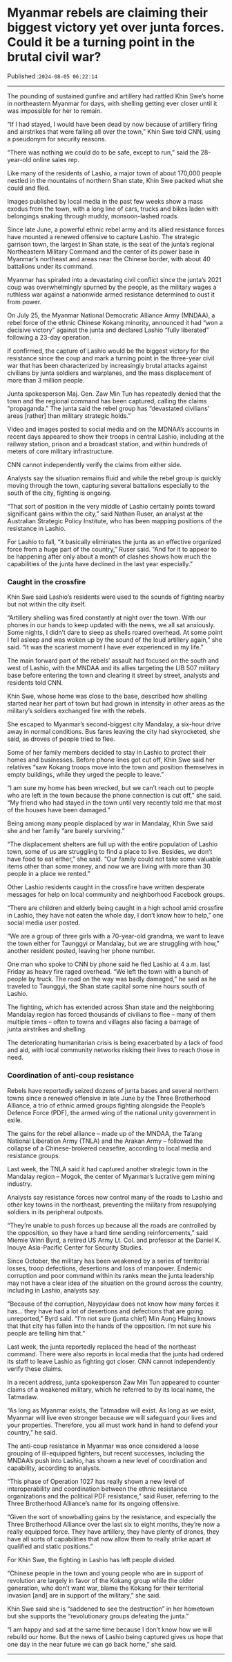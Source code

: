 # Myanmar rebels are claiming their biggest victory yet over junta forces. Could it be a turning point in the brutal civil war?

Published :`2024-08-05 06:22:14`

---

The pounding of sustained gunfire and artillery had rattled Khin Swe’s home in northeastern Myanmar for days, with shelling getting ever closer until it was impossible for her to remain.

“If I had stayed, I would have been dead by now because of artillery firing and airstrikes that were falling all over the town,” Khin Swe told CNN, using a pseudonym for security reasons.

“There was nothing we could do to be safe, except to run,” said the 28-year-old online sales rep.

Like many of the residents of Lashio, a major town of about 170,000 people nestled in the mountains of northern Shan state, Khin Swe packed what she could and fled.

Images published by local media in the past few weeks show a mass exodus from the town, with a long line of cars, trucks and bikes laden with belongings snaking through muddy, monsoon-lashed roads.

Since late June, a powerful ethnic rebel army and its allied resistance forces have mounted a renewed offensive to capture Lashio. The strategic garrison town, the largest in Shan state, is the seat of the junta’s regional Northeastern Military Command and the center of its power base in Myanmar’s northeast and areas near the Chinese border, with about 40 battalions under its command.

Myanmar has spiraled into a devastating civil conflict since the junta’s 2021 coup was overwhelmingly spurned by the people, as the military wages a ruthless war against a nationwide armed resistance determined to oust it from power.

On July 25, the Myanmar National Democratic Alliance Army (MNDAA), a rebel force of the ethnic Chinese Kokang minority, announced it had “won a decisive victory” against the junta and declared Lashio “fully liberated” following a 23-day operation.

If confirmed, the capture of Lashio would be the biggest victory for the resistance since the coup and mark a turning point in the three-year civil war that has been characterized by increasingly brutal attacks against civilians by junta soldiers and warplanes, and the mass displacement of more than 3 million people.

Junta spokesperson Maj. Gen. Zaw Min Tun has repeatedly denied that the town and the regional command has been captured, calling the claims “propaganda.” The junta said the rebel group has “devastated civilians’ areas [rather] than military strategic holds.”

Video and images posted to social media and on the MDNAA’s accounts in recent days appeared to show their troops in central Lashio, including at the railway station, prison and a broadcast station, and within hundreds of meters of core military infrastructure.

CNN cannot independently verify the claims from either side.

Analysts say the situation remains fluid and while the rebel group is quickly moving through the town, capturing several battalions especially to the south of the city, fighting is ongoing.

“That sort of position in the very middle of Lashio certainly points toward significant gains within the city,” said Nathan Ruser, an analyst at the Australian Strategic Policy Institute, who has been mapping positions of the resistance in Lashio.

For Lashio to fall, “it basically eliminates the junta as an effective organized force from a huge part of the country,” Ruser said. “And for it to appear to be happening after only about a month of clashes shows how much the capabilities of the junta have declined in the last year especially.”

### Caught in the crossfire

Khin Swe said Lashio’s residents were used to the sounds of fighting nearby but not within the city itself.

“Artillery shelling was fired constantly at night over the town. With our phones in our hands to keep updated with the news, we all sat anxiously. Some nights, I didn’t dare to sleep as shells roared overhead. At some point I fell asleep and was woken up by the sound of the loud artillery again,” she said. “It was the scariest moment I have ever experienced in my life.”

The main forward part of the rebels’ assault had focused on the south and west of Lashio, with the MNDAA and its allies targeting the LIB 507 military base before entering the town and clearing it street by street, analysts and residents told CNN.

Khin Swe, whose home was close to the base, described how shelling started near her part of town but had grown in intensity in other areas as the military’s soldiers exchanged fire with the rebels.

She escaped to Myanmar’s second-biggest city Mandalay, a six-hour drive away in normal conditions. Bus fares leaving the city had skyrocketed, she said, as droves of people tried to flee.

Some of her family members decided to stay in Lashio to protect their homes and businesses. Before phone lines got cut off, Khin Swe said her relatives “saw Kokang troops move into the town and position themselves in empty buildings, while they urged the people to leave.”

“I am sure my home has been wrecked, but we can’t reach out to people who are left in the town because the phone connection is cut off,” she said. “My friend who had stayed in the town until very recently told me that most of the houses have been damaged.”

Being among many people displaced by war in Mandalay, Khin Swe said she and her family “are barely surviving.”

“The displacement shelters are full up with the entire population of Lashio town, some of us are struggling to find a place to live. Besides, we don’t have food to eat either,” she said. “Our family could not take some valuable items other than some money, and now we are living with more than 30 people in a place we rented.”

Other Lashio residents caught in the crossfire have written desperate messages for help on local community and neighborhood Facebook groups.

“There are children and elderly being caught in a high school amid crossfire in Lashio, they have not eaten the whole day, I don’t know how to help,” one social media user posted.

“We are a group of three girls with a 70-year-old grandma, we want to leave the town either for Taunggyi or Mandalay, but we are struggling with how,” another resident posted, leaving her phone number.

One man who spoke to CNN by phone said he fled Lashio at 4 a.m. last Friday as heavy fire raged overhead. “We left the town with a bunch of people by truck. The road on the way was badly damaged,” he said as he traveled to Taunggyi, the Shan state capital some nine hours south of Lashio.

The fighting, which has extended across Shan state and the neighboring Mandalay region has forced thousands of civilians to flee – many of them multiple times – often to towns and villages also facing a barrage of junta airstrikes and shelling.

The deteriorating humanitarian crisis is being exacerbated by a lack of food and aid, with local community networks risking their lives to reach those in need.

### Coordination of anti-coup resistance

Rebels have reportedly seized dozens of junta bases and several northern towns since a renewed offensive in late June by the Three Brotherhood Alliance, a trio of ethnic armed groups fighting alongside the People’s Defence Force (PDF), the armed wing of the national unity government in exile.

The gains for the rebel alliance – made up of the MNDAA, the Ta’ang National Liberation Army (TNLA) and the Arakan Army – followed the collapse of a Chinese-brokered ceasefire, according to local media and resistance groups.

Last week, the TNLA said it had captured another strategic town in the Mandalay region – Mogok, the center of Myanmar’s lucrative gem mining industry.

Analysts say resistance forces now control many of the roads to Lashio and other key towns in the northeast, preventing the military from resupplying soldiers in its peripheral outposts.

“They’re unable to push forces up because all the roads are controlled by the opposition, so they have a hard time sending reinforcements,” said Miemie Winn Byrd, a retired US Army Lt. Col. and professor at the Daniel K. Inouye Asia-Pacific Center for Security Studies.

Since October, the military has been weakened by a series of territorial losses, troop defections, desertions and loss of manpower. Endemic corruption and poor command within its ranks mean the junta leadership may not have a clear idea of the situation on the ground across the country, including in Lashio, analysts say.

“Because of the corruption, Naypyidaw does not know how many forces it has… they have had a lot of desertions and defections that are going unreported,” Byrd said. “I’m not sure (junta chief) Min Aung Hlaing knows that that city has fallen into the hands of the opposition. I’m not sure his people are telling him that.”

Last week, the junta reportedly replaced the head of the northeast command. There were also reports in local media that the junta had ordered its staff to leave Lashio as fighting got closer. CNN cannot independently verify these claims.

In a recent address, junta spokesperson Zaw Min Tun appeared to counter claims of a weakened military, which he referred to by its local name, the Tatmadaw.

“As long as Myanmar exists, the Tatmadaw will exist. As long as we exist, Myanmar will live even stronger because we will safeguard your lives and your properties. Therefore, you all must work hand in hand to defend your country,” he said.

The anti-coup resistance in Myanmar was once considered a loose grouping of ill-equipped fighters, but recent successes, including the MNDAA’s push into Lashio, has shown a new level of coordination and capability, according to analysts.

“This phase of Operation 1027 has really shown a new level of interoperability and coordination between the ethnic resistance organizations and the political PDF resistance,” said Ruser, referring to the Three Brotherhood Alliance’s name for its ongoing offensive.

“Given the sort of snowballing gains by the resistance, and especially the Three Brotherhood Alliance over the last six to eight months, they’re now a really equipped force. They have artillery, they have plenty of drones, they have all sorts of capabilities that now allow them to really strike apart at qualified and static positions.”

For Khin Swe, the fighting in Lashio has left people divided.

“Chinese people in the town and young people who are in support of revolution are largely in favor of the Kokang group while the older generation, who don’t want war, blame the Kokang for their territorial invasion [and] are in support of the military,” she said.

Khin Swe said she is “saddened to see the destruction” in her hometown but she supports the “revolutionary groups defeating the junta.”

“I am happy and sad at the same time because I don’t know how we will rebuild our home. But the news of Lashio being captured gives us hope that one day in the near future we can go back home,” she said.

---

